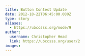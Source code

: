 ```yaml
---
title: Button Contest Update 
date: 2012-10-22T06:45:00.000Z
type: story
aliases:
  - https://ubccsss.org/node/9
author:
  username: Christopher Head
  link: https://ubccsss.org/user/2
images:
---
```


